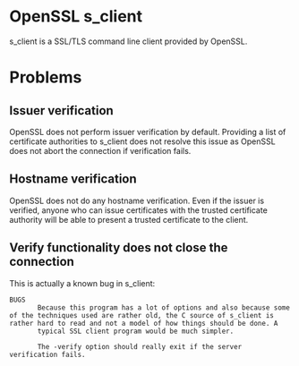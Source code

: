 # OpenSSL s_client

s_client is a SSL/TLS command line client provided by OpenSSL.

# Problems

## Issuer verification

OpenSSL does not perform issuer verification by default. Providing a list of certificate authorities to s_client does not resolve this issue as OpenSSL does not abort the connection if verification fails.

## Hostname verification
 
OpenSSL does not do any hostname verification. Even if the issuer is verified, anyone who can issue certificates with the trusted certificate authority will be able to present a trusted certificate to the client.

## Verify functionality does not close the connection

This is actually a known bug in s_client:

````
BUGS
       Because this program has a lot of options and also because some of the techniques used are rather old, the C source of s_client is rather hard to read and not a model of how things should be done. A
       typical SSL client program would be much simpler.

       The -verify option should really exit if the server verification fails.
````
